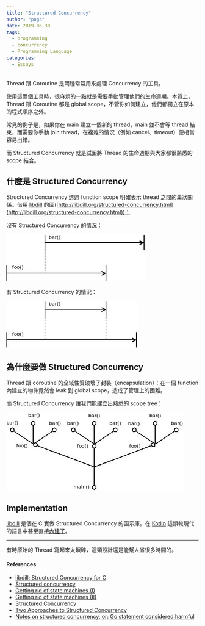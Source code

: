 ```yaml
---
title: "Structured Concurrency"
author: "poga"
date: 2019-06-30
tags:
  - programming
  - concurrency
  - Programming Language
categories:
  - Essays
---
```


Thread 跟 Coroutine 是兩種常常用來處理 Concurrency 的工具。

使用這兩個工具時，很麻煩的一點就是需要手動管理他們的生命週期。本質上，Thread 跟 Coroutine 都是 global scope，不管你如何建立，他們都獨立在原本的程式順序之外。

常見的例子是，如果你在 main 建立一個新的 thread，main 並不會等 thread 結束，而需要你手動 join thread，在複雜的情況（例如 cancel、timeout）便相當容易出錯。

而 Structured Concurrency 就是試圖將 Thread 的生命週期與大家都很熟悉的 scope 結合。

<!--more-->


## 什麼是 Structured Concurrency

Structured Concurrency 透過 function scope 明確表示 thread 之間的巢狀關係。借用 [libdill](http://libdill.org) 的圖([http://libdill.org/structured-concurrency.html](http://libdill.org/structured-concurrency.html))：

沒有 Structured Concurrency 的情況：

![](./index1.jpeg)

有 Structured Concurrency 的情況：

![](./index2.jpeg)

## 為什麼要做 Structured Concurrency

Thread 跟 coroutine 的全域性質破壞了封裝（encapsulation）：在一個 function 內建立的物件竟然會 leak 到 global scope，造成了管理上的困難。

而 Structured Concurrency 讓我們能建立出熟悉的 scope tree：

![](./index3.jpeg)

## Implementation

[libdill](http://libdill.org) 是個在 C 實做 Structured Concurrency 的函示庫。在 [Kotlin](https://kotlinlang.org/) 這類較現代的語言中甚至直接[內建了](https://kotlinlang.org/docs/reference/coroutines/basics.html#structured-concurrency)。

---

有時原始的 Thread 寫起來太瑣碎，這類設計還是能幫人省很多時間的。



#### References

* [libdill: Structured Concurrency for C](http://libdill.org/structured-concurrency.html)
* [Structured concurrency](https://medium.com/@elizarov/structured-concurrency-722d765aa952)
* [Getting rid of state machines (I)](http://250bpm.com/blog:69)
* [Getting rid of state machines (II)](http://250bpm.com/blog:70)
* [Structured Concurrency](http://250bpm.com/blog:71)
* [Two Approaches to Structured Concurrency](http://250bpm.com/blog:139)
* [Notes on structured concurrency, or: Go statement considered harmful](https://vorpus.org/blog/notes-on-structured-concurrency-or-go-statement-considered-harmful/)


